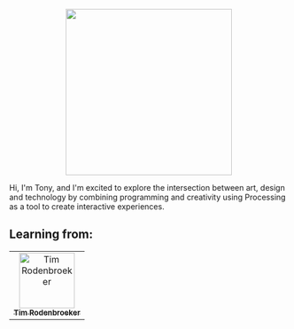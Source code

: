 <p align="center">
  <a href="https://processing.org/">
    <img src="https://upload.wikimedia.org/wikipedia/commons/thumb/c/cb/Processing_2021_logo.svg/320px-Processing_2021_logo.svg.png" height="300px">
  </a>
</p>
Hi, I'm Tony, and I'm excited to explore the intersection between art, design and technology by combining programming and creativity using Processing as a tool to create interactive experiences.

## Learning from:
<table>
  <tr>
    <td align="center"><a href="https://timrodenbroeker.de/"><img src="https://timrodenbroeker.de/wp-content/uploads/2021/01/tim-20-1536x1152.jpg" width="100px;" alt="Tim Rodenbroeker"/><br /><sub><b>Tim Rodenbroeker</b></sub></a><br />

</table>
<!--
**Tony-RG/Tony-RG** is a ✨ _special_ ✨ repository because its `README.md` (this file) appears on your GitHub profile.

Here are some ideas to get you started:

- 🔭 I’m currently working on ...
- 🌱 I’m currently learning ...
- 👯 I’m looking to collaborate on ...
- 🤔 I’m looking for help with ...
- 💬 Ask me about ...
- 📫 How to reach me: ...
- 😄 Pronouns: ...
- ⚡ Fun fact: ...
-->
